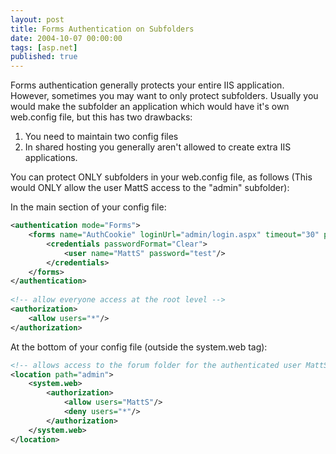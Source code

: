 ```yaml
---
layout: post
title: Forms Authentication on Subfolders
date: 2004-10-07 00:00:00
tags: [asp.net]
published: true
---
```


Forms authentication generally protects your entire IIS application. However, sometimes you may want to only protect subfolders. Usually you would make the subfolder an application which would have it's own web.config file, but this has two drawbacks:

1. You need to maintain two config files
2. In shared hosting you generally aren't allowed to create extra IIS applications.

You can protect ONLY subfolders in your web.config file, as follows (This would ONLY allow the user MattS access to the "admin" subfolder):

In the main section of your config file:

```xml
<authentication mode="Forms">
	<forms name="AuthCookie" loginUrl="admin/login.aspx" timeout="30" path="/">
		<credentials passwordFormat="Clear">
			<user name="MattS" password="test"/>
		</credentials>
	</forms>
</authentication>
  
<!-- allow everyone access at the root level -->  
<authorization>
	<allow users="*"/>
</authorization>
```

At the bottom of your config file (outside the system.web tag):

```xml
<!-- allows access to the forum folder for the authenticated user MattS only -->
<location path="admin">  
	<system.web>   
		<authorization>    
			<allow users="MattS"/>
			<deny users="*"/>
		</authorization>  
	</system.web> 
</location>
```